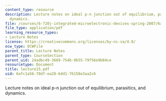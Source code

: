 ```yaml
---
content_type: resource
description: Lecture notes on ideal p-n junction out of equilibrium, parasitics, and
  dynamics.
file: /courses/6-720j-integrated-microelectronic-devices-spring-2007/6afc1a5678dfea206dd176158e3aa2c6_lecture15.pdf
file_type: application/pdf
learning_resource_types:
- Lecture Notes
license: https://creativecommons.org/licenses/by-nc-sa/4.0/
ocw_type: OCWFile
parent_title: Lecture Notes
parent_type: CourseSection
parent_uid: 24adbc49-3669-754b-9b55-79f56e9b84ce
resourcetype: Document
title: lecture15.pdf
uid: 6afc1a56-78df-ea20-6dd1-76158e3aa2c6
---
```

Lecture notes on ideal p-n junction out of equilibrium, parasitics, and dynamics.